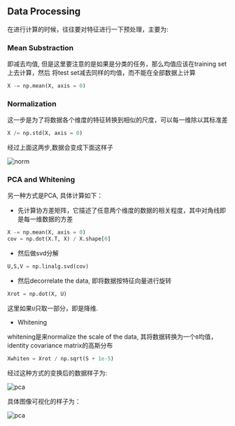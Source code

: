 ## Data Processing

在进行计算的时候，往往要对特征进行一下预处理，主要为:

### Mean Substraction

即减去均值, 但是这里要注意的是如果是分类的任务，那么均值应该在training set上去计算，然后
将test set减去同样的均值，而不能在全部数据上计算

```python
X -= np.mean(X, axis = 0)
```

### Normalization

这一步是为了将数据各个维度的特征转换到相似的尺度，可以每一维除以其标准差

```python
X /= np.std(X, axis = 0)
```

经过上面这两步,数据会变成下面这样子

![norm](http://cs231n.github.io/assets/nn2/prepro1.jpeg "norm")

### PCA and Whitening

另一种方式是PCA, 具体计算如下：

* 先计算协方差矩阵，它描述了任意两个维度的数据的相关程度，其中对角线即是每一维数据的方差

```python
X -= np.mean(X, axis = 0)
cov = np.dot(X.T, X) / X.shape[0]
```

* 然后做svd分解

```python
U,S,V = np.linalg.svd(cov)
```

* 然后decorrelate the data, 即将数据按特征向量进行旋转

```python
Xrot = np.dot(X, U)
```
这里如果`U`只取一部分，即是降维.

* Whitening

whitening是来normalize the scale of the data, 其将数据转换为一个`0`均值，identity covariance matrix的高斯分布

```python
Xwhiten = Xrot / np.sqrt(S + 1e-5) 
```

经过这种方式的变换后的数据样子为:

![pca](http://cs231n.github.io/assets/nn2/prepro2.jpeg "pca")

具体图像可视化的样子为：

![pca](http://cs231n.github.io/assets/nn2/cifar10pca.jpeg "pca")



